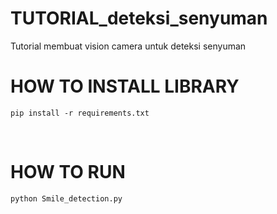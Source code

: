 # TUTORIAL_deteksi_senyuman
Tutorial membuat vision camera untuk deteksi senyuman

# HOW TO INSTALL LIBRARY
``````
pip install -r requirements.txt
``````
<br />

# HOW TO RUN
``````
python Smile_detection.py
``````
